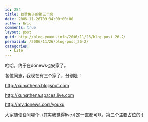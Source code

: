 ```yaml
---
id: 284
title: 狡猾兔子的第三个窝
date: 2006-11-26T09:34:00+00:00
author: Eric
comments: true
layout: post
guid: http://blog.youxu.info/2006/11/26/blog-post_26-2/
permalink: /2006/11/26/blog-post_26-2/
categories:
  - Life
---
```

哈哈，终于在donews也安家了。
  
各位同志，我现在有三个家了，分别是：

<http://xumathena.blogspot.com>

<http://xumathena.spaces.live.com>

 <http://my.donews.com/youxu>

大家随便访问哪个. (其实我觉得live肯定一直都可以，第三个主要占位的:)